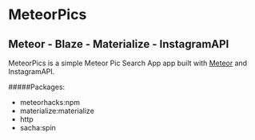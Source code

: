 # MeteorPics

## Meteor - Blaze - Materialize - InstagramAPI

MeteorPics is a simple Meteor Pic Search App app built with [Meteor](http://meteor.com) and InstagramAPI.


#####Packages:

- meteorhacks:npm
- materialize:materialize
- http
- sacha:spin
